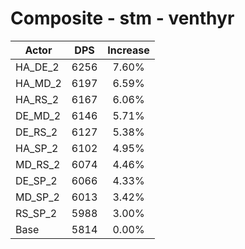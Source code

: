 # Composite - stm - venthyr
| Actor | DPS | Increase |
|---|:---:|:---:|
|HA_DE_2|6256|7.60%|
|HA_MD_2|6197|6.59%|
|HA_RS_2|6167|6.06%|
|DE_MD_2|6146|5.71%|
|DE_RS_2|6127|5.38%|
|HA_SP_2|6102|4.95%|
|MD_RS_2|6074|4.46%|
|DE_SP_2|6066|4.33%|
|MD_SP_2|6013|3.42%|
|RS_SP_2|5988|3.00%|
|Base|5814|0.00%|
